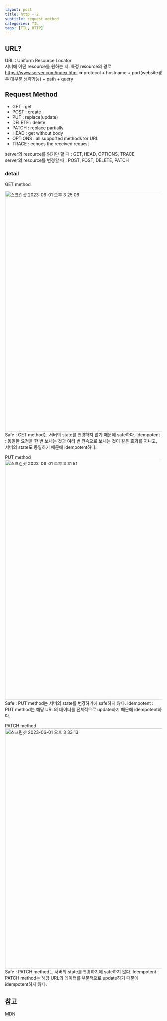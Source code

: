 ```yaml
---
layout: post
title: http - 2
subtitle: request method
categories: TIL
tags: [TIL, HTTP]
---
```


## URL?

URL : Uniform Resource Locator  
서버에 어떤 resource를 원하는 지. 특정 resource의 경로  
https://www.server.com/index.html => protocol + hostname + port(website경우 대부분 생략가능) + path + query

## Request Method

- GET : get
- POST : create
- PUT : replace(update)
- DELETE : delete
- PATCH : replace partially
- HEAD : get without body
- OPTIONS : all supported methods for URL
- TRACE : echoes the received request

server의 resource를 읽기만 할 때 : GET, HEAD, OPTIONS, TRACE  
server의 resource를 변경할 때 : POST, POST, DELETE, PATCH

### detail

GET method

<img width="773" alt="스크린샷 2023-06-01 오후 3 25 06" src="https://github.com/pwsusc10/pwsusc10.github.io/assets/101408068/450da09b-83bd-4bb5-9058-eee3fd055182">
Safe : GET method는 서버의 state를 변경하지 않기 때문에 safe하다.  
Idempotent : 동일한 요청을 한 번 보내는 것과 여러 번 연속으로 보내는 것이 같은 효과를 지니고, 서버의 state도 동일하기 때문에 idempotent하다.

PUT method
<img width="773" alt="스크린샷 2023-06-01 오후 3 31 51" src="https://github.com/pwsusc10/pwsusc10.github.io/assets/101408068/57614c47-f971-4a45-be19-5a00bd207642">
Safe : PUT method는 서버의 state를 변경하기에 safe하지 않다.
Idempotent : PUT method는 해당 URL의 데이터를 전체적으로 update하기 때문에 idempotent하다.

PATCH method  
<img width="773" alt="스크린샷 2023-06-01 오후 3 33 13" src="https://github.com/pwsusc10/pwsusc10.github.io/assets/101408068/6855a009-d38a-4547-a462-d309e51db66d">
Safe : PATCH method는 서버의 state를 변경하기에 safe하지 않다.
Idempotent : PATCH method는 해당 URL의 데이터를 부분적으로 update하기 때문에 idempotent하지 않다.

## 참고

<a href="https://developer.mozilla.org/en-US/docs/Web/HTTP/Methods">MDN</a>

